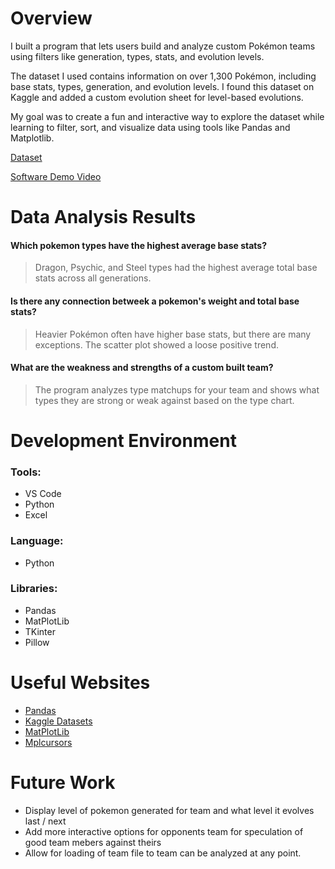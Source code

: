 # Overview

I built a program that lets users build and analyze custom Pokémon teams using filters like generation, types, stats, and evolution levels.

The dataset I used contains information on over 1,300 Pokémon, including base stats, types, generation, and evolution levels. I found this dataset on Kaggle and added a custom evolution sheet for level-based evolutions.

My goal was to create a fun and interactive way to explore the dataset while learning to filter, sort, and visualize data using tools like Pandas and Matplotlib.

[Dataset](https://www.kaggle.com/datasets/rounakbanik/pokemon)

[Software Demo Video](http://youtube.link.goes.here)

# Data Analysis Results

#### **Which pokemon types have the highest average base stats?**
> Dragon, Psychic, and Steel types had the highest average total base stats across all generations.<br>

#### **Is there any connection betweek a pokemon's weight and total base stats?**
> Heavier Pokémon often have higher base stats, but there are many exceptions. The scatter plot showed a loose positive trend.<br>

#### **What are the weakness and strengths of a custom built team?**
> The program analyzes type matchups for your team and shows what types they are strong or weak against based on the type chart.<br>

# Development Environment

### **Tools:**
- VS Code
- Python
- Excel

### **Language:**
- Python

### **Libraries:**
- Pandas
- MatPlotLib
- TKinter
- Pillow

# Useful Websites

* [Pandas](https://pandas.pydata.org/docs/)
* [Kaggle Datasets](https://www.kaggle.com/)
* [MatPlotLib](https://matplotlib.org/stable/index.html)
* [Mplcursors](https://mplcursors.readthedocs.io/en/stable/)

# Future Work

* Display level of pokemon generated for team and what level it evolves last / next
* Add more interactive options for opponents team for speculation of good team mebers against theirs
* Allow for loading of team file to team can be analyzed at any point.